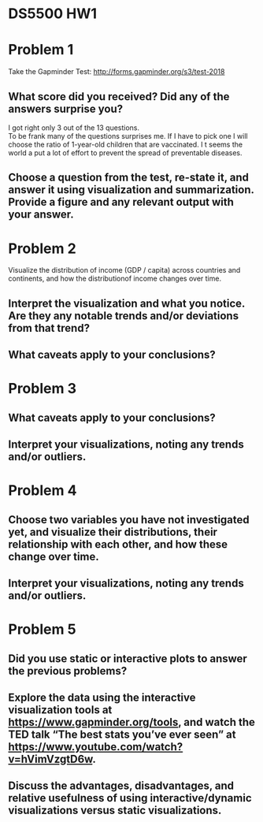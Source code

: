 # DS5500 HW1
# Problem 1
Take the Gapminder Test: <http://forms.gapminder.org/s3/test-2018>
## What score did you received? Did any of the answers surprise you?
I got right only 3 out of the 13 questions.  
To be frank many of the questions surprises me. If I have to pick one I will choose the ratio of 1-year-old children that are vaccinated. I t seems the world a put a lot of effort to prevent the spread of preventable diseases.
## Choose a question from the test, re-state it, and answer it using visualization and summarization. Provide a figure and any relevant output with your answer.

# Problem 2
Visualize the distribution of income (GDP / capita) across countries and continents, and how the distributionof income changes over time.
## Interpret the visualization and what you notice. Are they any notable trends and/or deviations from that trend?
## What caveats apply to your conclusions?

# Problem 3
## What caveats apply to your conclusions?
## Interpret your visualizations, noting any trends and/or outliers.

# Problem 4
## Choose two variables you have not investigated yet, and visualize their distributions, their relationship with each other, and how these change over time.
## Interpret your visualizations, noting any trends and/or outliers.

# Problem 5
## Did you use static or interactive plots to answer the previous problems?
## Explore the data using the interactive visualization tools at <https://www.gapminder.org/tools>, and watch the TED talk “The best stats you’ve ever seen” at <https://www.youtube.com/watch?v=hVimVzgtD6w>.
## Discuss the advantages, disadvantages, and relative usefulness of using interactive/dynamic visualizations versus static visualizations.